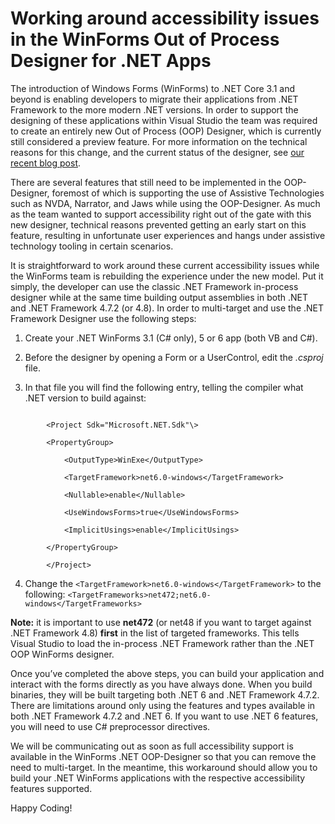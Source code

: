 # Working around accessibility issues in the WinForms Out of Process Designer for .NET Apps

The introduction of Windows Forms (WinForms) to .NET Core 3.1 and beyond is enabling developers to migrate their  applications from .NET Framework to the more modern .NET versions. In order to support the designing of these applications within Visual Studio the team was required to create an entirely new Out of Process (OOP) Designer, which is currently still considered a preview feature. For more information on the technical reasons for this change, and the current status of the designer, see [our recent blog post](https://devblogs.microsoft.com/dotnet/state-of-the-windows-forms-designer-for-net-applications/).

There are several features that still need to be implemented in the OOP-Designer, foremost of which is supporting the use of Assistive Technologies such as NVDA, Narrator, and Jaws while using the OOP-Designer. As much as the team wanted to support accessibility right out of the gate with this new designer, technical reasons prevented getting an early start on this feature, resulting in unfortunate user experiences and hangs under assistive technology tooling in certain scenarios.

It is straightforward to work around these current accessibility issues while the WinForms team is rebuilding the experience under the new model. Put it simply, the developer can use the classic .NET Framework in-process designer while at the same time building output assemblies in both .NET and .NET Framework 4.7.2 (or 4.8). In order to multi-target and use the .NET Framework Designer use the following steps:

1.  Create your .NET WinForms 3.1 (C\# only), 5 or 6 app (both VB and C\#).

2.  Before the designer by opening a Form or a UserControl, edit the *.csproj*
    file.

3.  In that file you will find the following entry, telling the compiler what
    .NET version to build against:

```

        <Project Sdk="Microsoft.NET.Sdk"\>

        <PropertyGroup>

            <OutputType>WinExe</OutputType>

            <TargetFramework>net6.0-windows</TargetFramework>

            <Nullable>enable</Nullable>

            <UseWindowsForms>true</UseWindowsForms>

            <ImplicitUsings>enable</ImplicitUsings>

        </PropertyGroup>

        </Project>

```

4.  Change the ```<TargetFramework>net6.0-windows</TargetFramework>``` to the following: ```<TargetFrameworks>net472;net6.0-windows</TargetFrameworks>```

**Note:** it is important to use **net472** (or net48 if you want to target against .NET Framework 4.8) **first** in the  list of targeted frameworks. This tells Visual Studio to load the in-process .NET Framework rather than the .NET OOP WinForms designer.

Once you’ve completed the above steps, you can build your application and interact with the forms directly as you have always done. When you build binaries, they will be built targeting both .NET 6 and .NET Framework 4.7.2. There are limitations around only using the features and types available in both .NET Framework 4.7.2 and .NET 6. If you want to use .NET 6 features, you will need to use C\# preprocessor directives.

We will be communicating out as soon as full accessibility support is available in the WinForms .NET OOP-Designer so that you can remove the need to multi-target. In the meantime, this workaround should allow you to build your .NET WinForms  applications with the respective accessibility features supported.

Happy Coding!
